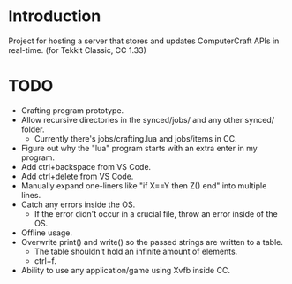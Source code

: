# Introduction
Project for hosting a server that stores and updates ComputerCraft APIs in real-time. (for Tekkit Classic, CC 1.33)

# TODO

* Crafting program prototype.
* Allow recursive directories in the synced/jobs/ and any other synced/ folder.
	* Currently there's jobs/crafting.lua and jobs/items in CC.
* Figure out why the "lua" program starts with an extra enter in my program.
* Add ctrl+backspace from VS Code.
* Add ctrl+delete from VS Code.
* Manually expand one-liners like "if X==Y then Z() end" into multiple lines.
* Catch any errors inside the OS.
	* If the error didn't occur in a crucial file, throw an error inside of the OS.
* Offline usage.
* Overwrite print() and write() so the passed strings are written to a table.
    * The table shouldn't hold an infinite amount of elements.
    * ctrl+f.
* Ability to use any application/game using Xvfb inside CC.
